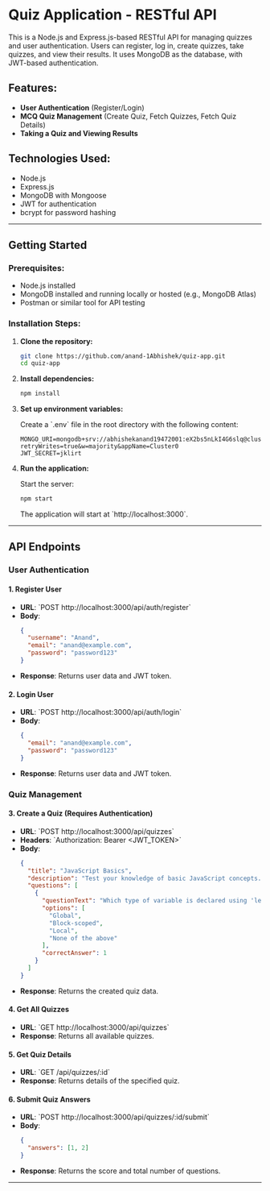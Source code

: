 
# Quiz Application - RESTful API

This is a Node.js and Express.js-based RESTful API for managing quizzes and user authentication. Users can register, log in, create quizzes, take quizzes, and view their results. It uses MongoDB as the database, with JWT-based authentication.

## Features:
- **User Authentication** (Register/Login)
- **MCQ Quiz Management** (Create Quiz, Fetch Quizzes, Fetch Quiz Details)
- **Taking a Quiz and Viewing Results**

## Technologies Used:
- Node.js
- Express.js
- MongoDB with Mongoose
- JWT for authentication
- bcrypt for password hashing

---

## Getting Started

### Prerequisites:
- Node.js installed
- MongoDB installed and running locally or hosted (e.g., MongoDB Atlas)
- Postman or similar tool for API testing

### Installation Steps:

1. **Clone the repository:**

   ```bash
   git clone https://github.com/anand-1Abhishek/quiz-app.git
   cd quiz-app
   ```

2. **Install dependencies:**

   ```bash
   npm install
   ```

3. **Set up environment variables:**

   Create a \`.env\` file in the root directory with the following content:

   ```env
   MONGO_URI=mongodb+srv://abhishekanand19472001:eX2bs5nLkI4G6slq@cluster0.ycpx8.mongodb.net/?retryWrites=true&w=majority&appName=Cluster0
   JWT_SECRET=jklirt
   ```



4. **Run the application:**

   Start the server:

   ```bash
   npm start
   ```

   The application will start at \`http://localhost:3000`.

---

## API Endpoints

### User Authentication

#### 1. **Register User**
- **URL**: \`POST http://localhost:3000/api/auth/register`
- **Body**:
  ```json
  {
    "username": "Anand",
    "email": "anand@example.com",
    "password": "password123"
  }
  ```
- **Response**: Returns user data and JWT token.

#### 2. **Login User**
- **URL**: \`POST http://localhost:3000/api/auth/login`
- **Body**:
  ```json
  {
    "email": "anand@example.com",
    "password": "password123"
  }
  ```
- **Response**: Returns user data and JWT token.

### Quiz Management

#### 3. **Create a Quiz** (Requires Authentication)
- **URL**: \`POST http://localhost:3000/api/quizzes`
- **Headers**: \`Authorization: Bearer <JWT_TOKEN>\`
- **Body**:
  ```json
  {
    "title": "JavaScript Basics",
    "description": "Test your knowledge of basic JavaScript concepts.",
    "questions": [
      {
        "questionText": "Which type of variable is declared using 'let' in JavaScript?",
        "options": [
          "Global",
          "Block-scoped",
          "Local",
          "None of the above"
        ],
        "correctAnswer": 1
      }
    ]
  }
  ```
- **Response**: Returns the created quiz data.

#### 4. **Get All Quizzes**
- **URL**: \`GET http://localhost:3000/api/quizzes\`
- **Response**: Returns all available quizzes.

#### 5. **Get Quiz Details**
- **URL**: \`GET /api/quizzes/:id\`
- **Response**: Returns details of the specified quiz.

#### 6. **Submit Quiz Answers**
- **URL**: \`POST http://localhost:3000/api/quizzes/:id/submit`
- **Body**:
  ```json
  {
    "answers": [1, 2]
  }
  ```
- **Response**: Returns the score and total number of questions.

---


